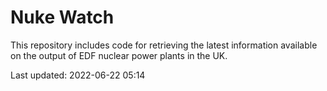# Nuke Watch

This repository includes code for retrieving the latest information available on the output of EDF nuclear power plants in the UK.

Last updated: 2022-06-22 05:14